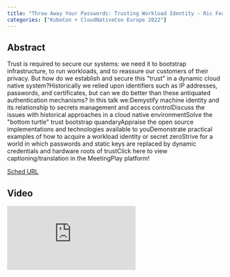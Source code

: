 ```yaml
---
title: "Throw Away Your Passwords: Trusting Workload Identity - Ric Featherstone, ControlPlane"
categories: ["KubeCon + CloudNativeCon Europe 2022"]
---
```


## Abstract

Trust is required to secure our systems: we need it to bootstrap infrastructure, to run workloads, and to reassure our customers of their privacy. But how do we establish and secure this "trust" in a dynamic cloud native system?Historically we relied upon identifiers such as IP addresses, passwords, and certificates, but can we do better than these antiquated authentication mechanisms? In this talk we:Demystify machine identity and its relationship to secrets management and access controlDiscuss the issues with historical approaches in a cloud native environmentSolve the "bottom turtle" trust bootstrap quandaryAppraise the open source implementations and technologies available to youDemonstrate practical examples of how to acquire a workload identity or secret zeroStrive for a world in which passwords and static keys are replaced by dynamic credentials and hardware roots of trustClick here to view captioning/translation in the MeetingPlay platform!

[Sched URL](https://kccnceu2022.sched.com/event/151cbaf0f1295638e4ddb24cc223c332)

## Video

<iframe src="https://www.youtube.com/embed/z-JxZblhCG8" frameborder="0" allow="accelerometer; autoplay; encrypted-media; gyroscope; picture-in-picture" allowfullscreen></iframe>
